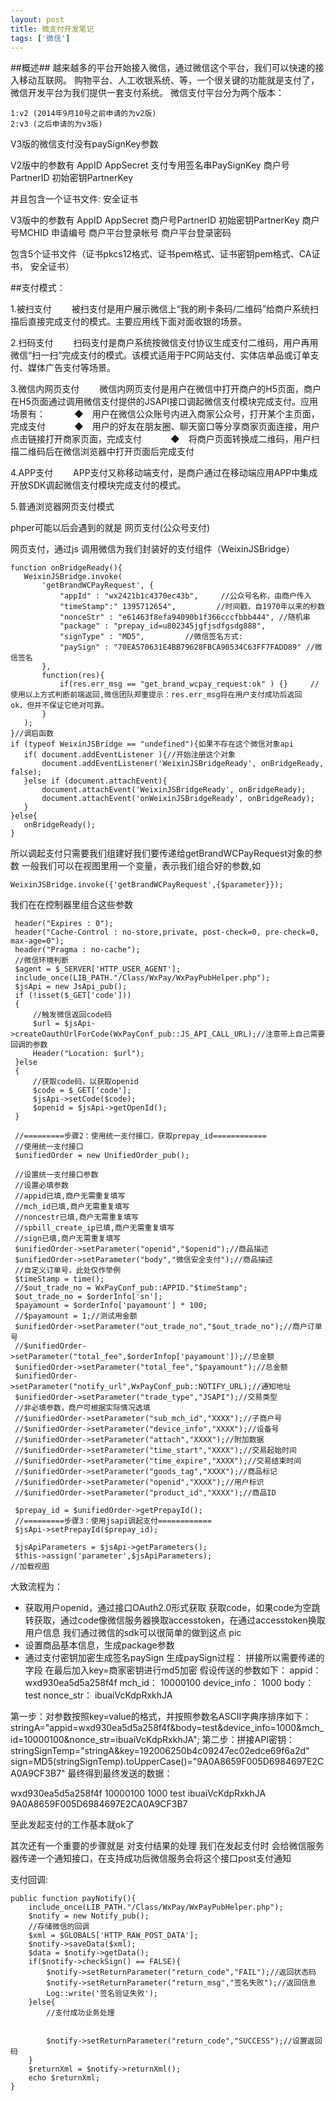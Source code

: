 ```yaml
---
layout: post
title: 微支付开发笔记
tags: ['微信']
---
```

##概述##
越来越多的平台开始接入微信，通过微信这个平台，我们可以快速的接入移动互联网。
购物平台、人工收银系统、等，一个很关键的功能就是支付了，微信开发平台为我们提供一套支付系统。
微信支付平台分为两个版本：

    1:v2 (2014年9月10号之前申请的为v2版)
    2:v3 (之后申请的为v3版)

V3版的微信支付没有paySignKey参数

V2版中的参数有
AppID
AppSecret
支付专用签名串PaySignKey
商户号PartnerID
初始密钥PartnerKey

并且包含一个证书文件: 安全证书

V3版中的参数有
AppID
AppSecret
商户号PartnerID
初始密钥PartnerKey
商户号MCHID
申请编号
商户平台登录帐号
商户平台登录密码

包含5个证书文件（证书pkcs12格式、证书pem格式、证书密钥pem格式、CA证书， 安全证书）

##支付模式：

1.被扫支付
　　被扫支付是用户展示微信上“我的刷卡条码/二维码”给商户系统扫描后直接完成支付的模式。主要应用线下面对面收银的场景。

2.扫码支付
　　扫码支付是商户系统按微信支付协议生成支付二维码，用户再用微信“扫一扫”完成支付的模式。该模式适用于PC网站支付、实体店单品或订单支付、媒体广告支付等场景。

3.微信内网页支付
　　微信内网页支付是用户在微信中打开商户的H5页面，商户在H5页面通过调用微信支付提供的JSAPI接口调起微信支付模块完成支付。应用场景有：
　　　◆　用户在微信公众账号内进入商家公众号，打开某个主页面，完成支付
　　　◆　用户的好友在朋友圈、聊天窗口等分享商家页面连接，用户点击链接打开商家页面，完成支付
　　　◆　将商户页面转换成二维码，用户扫描二维码后在微信浏览器中打开页面后完成支付

4.APP支付
　　APP支付又称移动端支付，是商户通过在移动端应用APP中集成开放SDK调起微信支付模块完成支付的模式。

5.普通浏览器网页支付模式

phper可能以后会遇到的就是 网页支付(公众号支付)

网页支付，通过js 调用微信为我们封装好的支付组件（WeixinJSBridge）

	function onBridgeReady(){
	   WeixinJSBridge.invoke(
	       'getBrandWCPayRequest', {
	           "appId" : "wx2421b1c4370ec43b",     //公众号名称，由商户传入    
	           "timeStamp":" 1395712654",         //时间戳，自1970年以来的秒数    
	           "nonceStr" : "e61463f8efa94090b1f366cccfbbb444", //随机串    
	           "package" : "prepay_id=u802345jgfjsdfgsdg888",    
	           "signType" : "MD5",         //微信签名方式:    
	           "paySign" : "70EA570631E4BB79628FBCA90534C63FF7FADD89" //微信签名
	       },
	       function(res){    
	           if(res.err_msg == "get_brand_wcpay_request:ok" ) {}     // 使用以上方式判断前端返回,微信团队郑重提示：res.err_msg将在用户支付成功后返回    ok，但并不保证它绝对可靠。
	       }
	   );
	}//调启函数
	if (typeof WeixinJSBridge == "undefined"){如果不存在这个微信对象api
	   if( document.addEventListener ){//开始注册这个对象
	       document.addEventListener('WeixinJSBridgeReady', onBridgeReady, false);
	   }else if (document.attachEvent){
	       document.attachEvent('WeixinJSBridgeReady', onBridgeReady);
	       document.attachEvent('onWeixinJSBridgeReady', onBridgeReady);
	   }
	}else{
	   onBridgeReady();
	}


所以调起支付只需要我们组建好我们要传递给getBrandWCPayRequest对象的参数
一般我们可以在视图里用一个变量，表示我们组合好的参数,如

	WeixinJSBridge.invoke({'getBrandWCPayRequest',{$parameter}});

我们在在控制器里组合这些参数

	 header("Expires : 0");
	 header("Cache-Control : no-store,private, post-check=0, pre-check=0, max-age=0");
	 header("Pragma : no-cache");
	 //微信环境判断
	 $agent = $_SERVER['HTTP_USER_AGENT'];
	 include_once(LIB_PATH."/Class/WxPay/WxPayPubHelper.php");
	 $jsApi = new JsApi_pub();
	 if (!isset($_GET['code']))
	 {
	     //触发微信返回code码
	     $url = $jsApi->createOauthUrlForCode(WxPayConf_pub::JS_API_CALL_URL);//注意带上自己需要回调的参数
	     Header("Location: $url");
	 }else
	 {
	     //获取code码，以获取openid
	     $code = $_GET['code'];
	     $jsApi->setCode($code);
	     $openid = $jsApi->getOpenId();
	 }
	 
	 //=========步骤2：使用统一支付接口，获取prepay_id============
	 //使用统一支付接口
	 $unifiedOrder = new UnifiedOrder_pub();
	  
	 //设置统一支付接口参数
	 //设置必填参数
	 //appid已填,商户无需重复填写
	 //mch_id已填,商户无需重复填写
	 //noncestr已填,商户无需重复填写
	 //spbill_create_ip已填,商户无需重复填写
	 //sign已填,商户无需重复填写
	 $unifiedOrder->setParameter("openid","$openid");//商品描述
	 $unifiedOrder->setParameter("body","微信安全支付");//商品描述
	 //自定义订单号，此处仅作举例
	 $timeStamp = time();
	 //$out_trade_no = WxPayConf_pub::APPID."$timeStamp";
	 $out_trade_no = $orderInfo['sn'];
	 $payamount = $orderInfo['payamount'] * 100;
	 //$payamount = 1;//测试用金额
	 $unifiedOrder->setParameter("out_trade_no","$out_trade_no");//商户订单号
	 //$unifiedOrder->setParameter("total_fee",$orderInfop['payamount']);//总金额
	 $unifiedOrder->setParameter("total_fee","$payamount");//总金额
	 $unifiedOrder->setParameter("notify_url",WxPayConf_pub::NOTIFY_URL);//通知地址
	 $unifiedOrder->setParameter("trade_type","JSAPI");//交易类型
	 //非必填参数，商户可根据实际情况选填
	 //$unifiedOrder->setParameter("sub_mch_id","XXXX");//子商户号 
	 //$unifiedOrder->setParameter("device_info","XXXX");//设备号
	 //$unifiedOrder->setParameter("attach","XXXX");//附加数据
	 //$unifiedOrder->setParameter("time_start","XXXX");//交易起始时间
	 //$unifiedOrder->setParameter("time_expire","XXXX");//交易结束时间
	 //$unifiedOrder->setParameter("goods_tag","XXXX");//商品标记
	 //$unifiedOrder->setParameter("openid","XXXX");//用户标识
	 //$unifiedOrder->setParameter("product_id","XXXX");//商品ID
	 
	 $prepay_id = $unifiedOrder->getPrepayId();
	 //=========步骤3：使用jsapi调起支付============
	 $jsApi->setPrepayId($prepay_id);
	 
	 $jsApiParameters = $jsApi->getParameters();
	 $this->assign('parameter',$jsApiParameters);
	//加载视图
	
	
大致流程为：

- 获取用户openid，通过接口OAuth2.0形式获取
获取code，如果code为空跳转获取，通过code像微信服务器换取accesstoken，在通过accesstoken换取用户信息
我们通过微信的sdk可以很简单的做到这点
pic
- 设置商品基本信息，生成package参数
- 通过支付密钥加密生成签名paySign
生成paySign过程：
拼接所以需要传递的字段
在最后加入key=商家密钥进行md5加密
假设传送的参数如下：
appid： wxd930ea5d5a258f4f
mch_id： 10000100
device_info： 1000
body： test
nonce_str： ibuaiVcKdpRxkhJA

第一步：对参数按照key=value的格式，并按照参数名ASCII字典序排序如下：
stringA="appid=wxd930ea5d5a258f4f&body=test&device_info=1000&mch_id=10000100&nonce_str=ibuaiVcKdpRxkhJA";
第二步：拼接API密钥：
stringSignTemp="stringA&key=192006250b4c09247ec02edce69f6a2d"
sign=MD5(stringSignTemp).toUpperCase()="9A0A8659F005D6984697E2CA0A9CF3B7"
最终得到最终发送的数据：

wxd930ea5d5a258f4f
10000100
1000
test
ibuaiVcKdpRxkhJA
9A0A8659F005D6984697E2CA0A9CF3B7

至此发起支付的工作基本就ok了

其次还有一个重要的步骤就是 对支付结果的处理
我们在发起支付时 会给微信服务器传递一个通知接口，在支持成功后微信服务会将这个接口post支付通知



支付回调:

	public function payNotify(){
		include_once(LIB_PATH."/Class/WxPay/WxPayPubHelper.php");
		$notify = new Notify_pub();
		//存储微信的回调
		$xml = $GLOBALS['HTTP_RAW_POST_DATA']; 
		$notify->saveData($xml);
		$data = $notify->getData();
		if($notify->checkSign() == FALSE){
		    $notify->setReturnParameter("return_code","FAIL");//返回状态码
		    $notify->setReturnParameter("return_msg","签名失败");//返回信息
		    Log::write('签名验证失败');
		}else{
		    //支付成功业务处理
		
		
		    $notify->setReturnParameter("return_code","SUCCESS");//设置返回码
		}
		$returnXml = $notify->returnXml();
		echo $returnXml;
	}


 